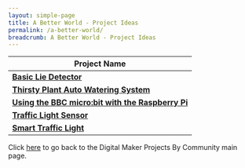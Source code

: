 ```yaml
---
layout: simple-page
title: A Better World - Project Ideas
permalink: /a-better-world/
breadcrumb: A Better World - Project Ideas
---
```


| Project Name |
|--|
| **[Basic Lie Detector](/basic-lie-detector/)** |
| **[Thirsty Plant Auto Watering System](/thirsty-plant-auto-watering-system/)** |
| **[Using the BBC micro:bit with the Raspberry Pi](/nus-high-using-the-bbc-microbit-with-the-raspberry-pi/)** |
| **[Traffic Light Sensor](/traffic-light-sensor/)** |
| **[Smart Traffic Light](/traffic-light-using-radio-and-ultrasonic-sensor-features/)** |


Click [here](/in-schools/digital-maker/projects/) to go back to the Digital Maker Projects By Community main page.
